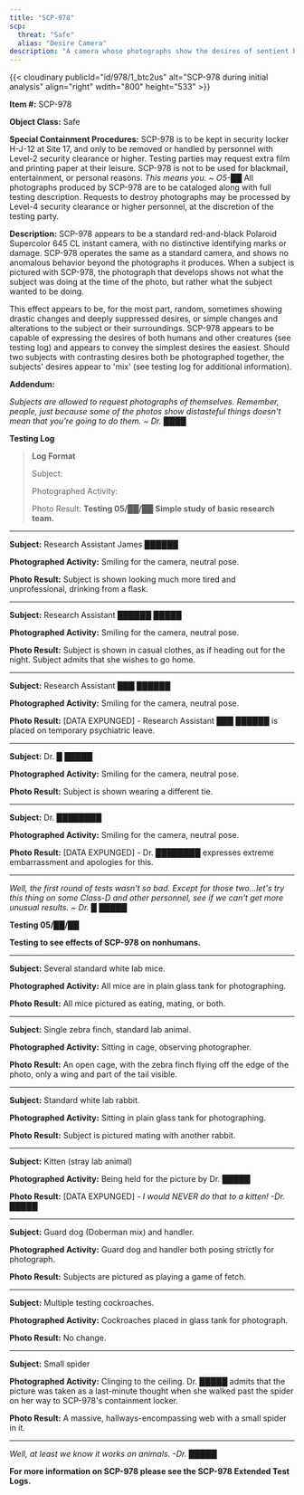 ```yaml
---
title: "SCP-978"
scp:
  threat: "Safe"
  alias: "Desire Camera"
description: "A camera whose photographs show the desires of sentient beings."
---
```


{{< cloudinary publicId="id/978/1_btc2us" alt="SCP-978 during initial analysis" align="right" wdith="800" height="533" >}}

**Item #:** SCP-978

**Object Class:** Safe

**Special Containment Procedures:** SCP-978 is to be kept in security locker
H-J-12 at Site 17, and only to be removed or handled by personnel with Level-2
security clearance or higher. Testing parties may request extra film and
printing paper at their leisure. SCP-978 is not to be used for blackmail,
entertainment, or personal reasons. _This means you. ~ O5-██_ All photographs
produced by SCP-978 are to be cataloged along with full testing description.
Requests to destroy photographs may be processed by Level-4 security clearance
or higher personnel, at the discretion of the testing party.

**Description:** SCP-978 appears to be a standard red-and-black Polaroid
Supercolor 645 CL instant camera, with no distinctive identifying marks or
damage. SCP-978 operates the same as a standard camera, and shows no anomalous
behavior beyond the photographs it produces. When a subject is pictured with
SCP-978, the photograph that develops shows not what the subject was doing at
the time of the photo, but rather what the subject wanted to be doing.

This effect appears to be, for the most part, random, sometimes showing drastic
changes and deeply suppressed desires, or simple changes and alterations to the
subject or their surroundings. SCP-978 appears to be capable of expressing the
desires of both humans and other creatures (see testing log) and appears to
convey the simplest desires the easiest. Should two subjects with contrasting
desires both be photographed together, the subjects' desires appear to 'mix'
(see testing log for additional information).

**Addendum:**

_Subjects are allowed to request photographs of themselves. Remember, people,
just because some of the photos show distasteful things doesn't mean that you're
going to do them. ~ Dr. ████_

**Testing Log**

> **Log Format**
>
> Subject:
>
> Photographed Activity:
>
> Photo Result:
> **Testing 05/██/██** **Simple study of basic research team.**

---

**Subject:** Research Assistant James ██████

**Photographed Activity:** Smiling for the camera, neutral pose.

**Photo Result:** Subject is shown looking much more tired and unprofessional,
drinking from a flask.

---

**Subject:** Research Assistant ██████ █████

**Photographed Activity:** Smiling for the camera, neutral pose.

**Photo Result:** Subject is shown in casual clothes, as if heading out for the
night. Subject admits that she wishes to go home.

---

**Subject:** Research Assistant ███ ██████

**Photographed Activity:** Smiling for the camera, neutral pose.

**Photo Result:** [DATA EXPUNGED] - Research Assistant ███ ██████ is placed on
temporary psychiatric leave.

---

**Subject:** Dr. █ █████

**Photographed Activity:** Smiling for the camera, neutral pose.

**Photo Result:** Subject is shown wearing a different tie.

---

**Subject:** Dr. ████████

**Photographed Activity:** Smiling for the camera, neutral pose.

**Photo Result:** [DATA EXPUNGED] - Dr. ████████ expresses extreme embarrassment
and apologies for this.

---

_Well, the first round of tests wasn't so bad. Except
for those two...let's try this thing on some Class-D and other personnel, see if
we can't get more unusual results. ~ Dr. █ █████_

**Testing 05/██/██**

**Testing to see effects of SCP-978 on nonhumans.**

---

**Subject:** Several standard white lab mice.

**Photographed Activity:** All mice are in plain glass tank for photographing.

**Photo Result:** All mice pictured as eating, mating, or both.

---

**Subject:** Single zebra finch, standard lab animal.

**Photographed Activity:** Sitting in cage, observing photographer.

**Photo Result:** An open cage, with the zebra finch flying off the edge of the
photo, only a wing and part of the tail visible.

---

**Subject:** Standard white lab rabbit.

**Photographed Activity:** Sitting in plain glass tank for photographing.

**Photo Result:** Subject is pictured mating with another rabbit.

---

**Subject:** Kitten (stray lab animal)

**Photographed Activity:** Being held for the picture by Dr. █████

**Photo Result:** [DATA EXPUNGED] - _I would NEVER do that to a kitten! -Dr.
█████_

---

**Subject:** Guard dog (Doberman mix) and handler.

**Photographed Activity:** Guard dog and handler both posing strictly for
photograph.

**Photo Result:** Subjects are pictured as playing a game of fetch.

---

**Subject:** Multiple testing cockroaches.

**Photographed Activity:** Cockroaches placed in glass tank for photograph.

**Photo Result:** No change.

---

**Subject:** Small spider

**Photographed Activity:** Clinging to the ceiling. Dr. █████ admits that the
picture was taken as a last-minute thought when she walked past the spider on
her way to SCP-978's containment locker.

**Photo Result:** A massive, hallways-encompassing web with a small spider in
it.

---

_Well, at least we know it works on animals. -Dr. █████_

**For more information on SCP-978 please see the SCP-978 Extended Test Logs.**

